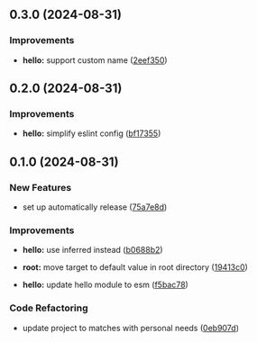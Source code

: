 ## 0.3.0 (2024-08-31)


### Improvements

- **hello:** support custom name ([2eef350](https://github.com/kc-workspace/kcws/commit/2eef350))

## 0.2.0 (2024-08-31)


### Improvements

- **hello:** simplify eslint config ([bf17355](https://github.com/kc-workspace/kcws/commit/bf17355))

## 0.1.0 (2024-08-31)


### New Features

- set up automatically release ([75a7e8d](https://github.com/kc-workspace/kcws/commit/75a7e8d))


### Improvements

- **hello:** use inferred instead ([b0688b2](https://github.com/kc-workspace/kcws/commit/b0688b2))

- **root:** move target to default value in root directory ([19413c0](https://github.com/kc-workspace/kcws/commit/19413c0))

- **hello:** update hello module to esm ([f5bac78](https://github.com/kc-workspace/kcws/commit/f5bac78))


### Code Refactoring

- update project to matches with personal needs ([0eb907d](https://github.com/kc-workspace/kcws/commit/0eb907d))